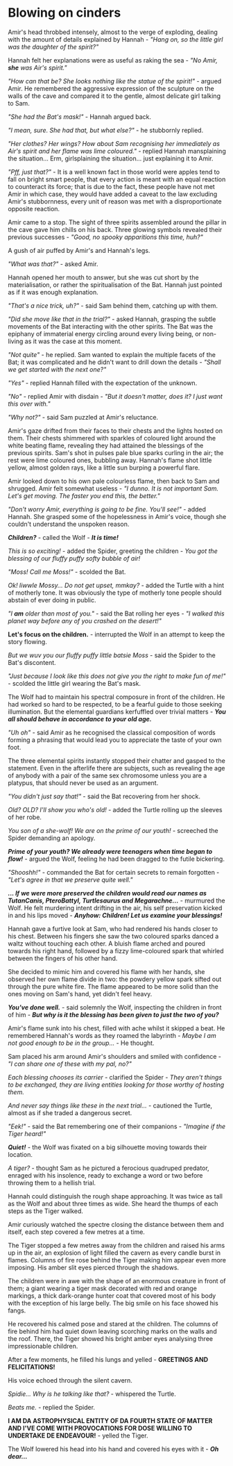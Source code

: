 # Blowing on cinders

Amir's head throbbed intensely, almost to the verge of exploding, dealing with the amount of details explained by Hannah - *"Hang on, so the little girl was the daughter of the spirit?"*

Hannah felt her explanations were as useful as raking the sea - *"No Amir, **she** was Air's spirit."*

*"How can that be? She looks nothing like the statue of the spirit!"* - argued Amir. He remembered the aggressive expression of the sculpture on the walls of the cave and compared it to the gentle, almost delicate girl talking to Sam.

*"She had the Bat's mask!"* - Hannah argued back.

*"I mean, sure. She had that, but what else?"* - he stubbornly replied.

*"Her clothes? Her wings? How about Sam recognising her immediately as Air's spirit and her flame was lime coloured."* - replied Hannah mansplaining the situation... Erm, girlsplaining the situation... just explaining it to Amir.

*"Pff, just that?"* - It is a well known fact in those world were apples tend to fall on bright smart people, that every action is meant with an equal reaction to counteract its force; that is due to the fact, these people have not met Amir in which case, they would have added a caveat to the law excluding Amir's stubbornness, every unit of reason was met with a disproportionate opposite reaction.

Amir came to a stop. The sight of three spirits assembled around the pillar in the cave gave him chills on his back. Three glowing symbols revealed their previous successes - *"Good, no spooky apparitions this time, huh?"*

A gush of air puffed by Amir's and Hannah's legs.

*"What was that?"* - asked Amir.

Hannah opened her mouth to answer, but she was cut short by the materialisation, or rather the spiritualisation of the Bat. Hannah just pointed as if it was enough explanation.

*"That's a nice trick, uh?"* - said Sam behind them, catching up with them.

*"Did she move like that in the trial?"* - asked Hannah, grasping the subtle movements of the Bat interacting with the other spirits. The Bat was the epiphany of immaterial energy circling around every living being, or non-living as it was the case at this moment.

*"Not quite"* - he replied. Sam wanted to explain the multiple facets of the Bat; it was complicated and he didn't want to drill down the details - *"Shall we get started with the next one?"*

*"Yes"* - replied Hannah filled with the expectation of the unknown.

*"No"* - replied Amir with disdain - *"But it doesn't matter, does it? I just want this over with."*

*"Why not?"* - said Sam puzzled at Amir's reluctance.

Amir's gaze drifted from their faces to their chests and the lights hosted on them. Their chests shimmered with sparkles of coloured light around the white beating flame, revealing they had attained the blessings of the previous spirits. Sam's shot in pulses pale blue sparks curling in the air; the rest were lime coloured ones, bubbling away. Hannah's flame shot little yellow, almost golden rays, like a little sun burping a powerful flare.

Amir looked down to his own pale colourless flame, then back to Sam and shrugged. Amir felt somewhat useless - *"I dunno. It is not important Sam. Let's get moving. The faster you end this, the better."*

*"Don't worry Amir, everything is going to be fine. You'll see!"* - added Hannah. She grasped some of the hopelessness in Amir's voice, though she couldn't understand the unspoken reason.

***Children?*** - called the Wolf - ***It is time!***

*This is so exciting!* - added the Spider, greeting the children - *You got the blessing of our fluffy puffy softy bubble of air!*

*"Moss! Call me Moss!"* - scolded the Bat.

*Ok! liwwle Mossy... Do not get upset, mmkay?* - added the Turtle with a hint of motherly tone. It was obviously the type of motherly tone people should abstain of ever doing in public.

*"I **am** older than most of you."* - said the Bat rolling her eyes - *"I walked this planet way before any of you crashed on the desert!"*

**Let's focus on the children.** - interrupted the Wolf in an attempt to keep the story flowing.

*But we wuv you our fluffy puffy little batsie Moss* - said the Spider to the Bat's discontent.

*"Just because I look like this does not give you the right to make fun of me!"* - scolded the little girl wearing the Bat's mask.

The Wolf had to maintain his spectral composure in front of the children. He had worked so hard to be respected, to be a fearful guide to those seeking illumination. But the elemental guardians kerfuffled over trivial matters - ***You all should behave in accordance to your old age.***

*"Uh oh"* - said Amir as he recognised the classical composition of words forming a phrasing that would lead you to appreciate the taste of your own foot.

The three elemental spirits instantly stopped their chatter and gasped to the statement. Even in the afterlife there are subjects, such as revealing the age of anybody with a pair of the same sex chromosome unless you are a platypus, that should never be used as an argument.

*"You didn't just say that!"* - said the Bat recovering from her shock.

*Old? OLD? I'll show you who's old!* - added the Turtle rolling up the sleeves of her robe.

*You son of a she-wolf! We are on the prime of our youth!* - screeched the Spider demanding an apology.

***Prime of your youth? We already were teenagers when time began to flow!*** - argued the Wolf, feeling he had been dragged to the futile bickering.

*"Shooshh!"* - commanded the Bat for certain secrets to remain forgotten - *"Let's agree in that we preserve quite well."*

***... If we were more preserved the children would read our names as TutanCanis, PteroBattyl, Turtlesaurus and Megarachne...*** - murmured the Wolf. He felt murdering intent drifting in the air, his self preservation kicked in and his lips moved - ***Anyhow: Children! Let us examine your blessings!***

Hannah gave a furtive look at Sam, who had rendered his hands closer to his chest. Between his fingers she saw the two coloured sparks danced a waltz without touching each other. A bluish flame arched and poured towards his right hand, followed by a fizzy lime-coloured spark that whirled between the fingers of his other hand.

She decided to mimic him and covered his flame with her hands, she observed her own flame divide in two: the powdery yellow spark sifted out through the pure white fire. The flame appeared to be more solid than the ones moving on Sam's hand, yet didn't feel heavy.

***You've done well.*** - said solemnly the Wolf, inspecting the children in front of him - ***But why is it the blessing has been given to just the two of you?***

Amir's flame sunk into his chest, filled with ache whilst it skipped a beat. He remembered Hannah's words as they roamed the labyrinth - *Maybe I am not good enough to be in the group...* - He thought.

Sam placed his arm around Amir's shoulders and smiled with confidence - *"I can share one of these with my pal, no?"*

*Each blessing chooses its carrier* - clarified the Spider - *They aren't things to be exchanged, they are living entities looking for those worthy of hosting them.*

*And never say things like these in the next trial...* - cautioned the Turtle, almost as if she traded a dangerous secret.

*"Eek!"* - said the Bat remembering one of their companions - *"Imagine if the Tiger heard!"*

***Quiet!*** - the Wolf was fixated on a big silhouette moving towards their location.

*A tiger?* - thought Sam as he pictured a ferocious quadruped predator, enraged with his insolence, ready to exchange a word or two before throwing them to a hellish trial.

Hannah could distinguish the rough shape approaching. It was twice as tall as the Wolf and about three times as wide. She heard the thumps of each steps as the Tiger walked.

Amir curiously watched the spectre closing the distance between them and itself, each step covered a few metres at a time.

The Tiger stopped a few metres away from the children and raised his arms up in the air, an explosion of light filled the cavern as every candle burst in flames. Columns of fire rose behind the Tiger making him appear even more imposing. His amber slit eyes pierced through the shadows.

The children were in awe with the shape of an enormous creature in front of them; a giant wearing a tiger mask decorated with red and orange markings, a thick dark-orange hunter coat that covered most of his body with the exception of his large belly. The big smile on his face showed his fangs.

He recovered his calmed pose and stared at the children. The columns of fire behind him had quiet down leaving scorching marks on the walls and the roof. There, the Tiger showed his bright amber eyes analysing three impressionable children.

After a few moments, he filled his lungs and yelled - **GREETINGS AND FELICITATIONS!**

His voice echoed through the silent cavern.

*Spidie... Why is he talking like that?* - whispered the Turtle.

*Beats me.* - replied the Spider.

**I AM DA ASTROPHYSICAL ENTITY OF DA FOURTH STATE OF MATTER AND I'VE COME WITH PROVOCATIONS FOR DOSE WILLING TO UNDERTAKE DE ENDEAVOUR!** - yelled the Tiger.

The Wolf lowered his head into his hand and covered his eyes with it - ***Oh dear...***

